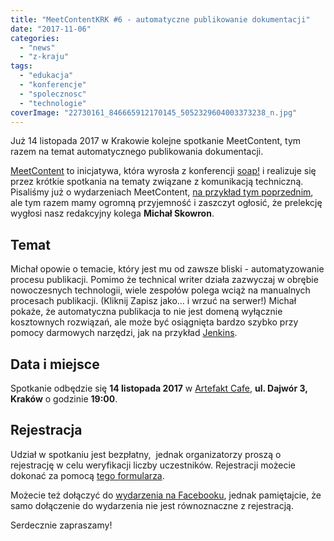 ```yaml
---
title: "MeetContentKRK #6 - automatyczne publikowanie dokumentacji"
date: "2017-11-06"
categories: 
  - "news"
  - "z-kraju"
tags: 
  - "edukacja"
  - "konferencje"
  - "spolecznosc"
  - "technologie"
coverImage: "22730161_846665912170145_5052329604003373238_n.jpg"
---
```


Już 14 listopada 2017 w Krakowie kolejne spotkanie MeetContent, tym razem na temat automatycznego publikowania dokumentacji.

[MeetContent](http://meetcontent.org/) to inicjatywa, która wyrosła z konferencji [soap!](http://soapconf.com/) i realizuje się przez krótkie spotkania na tematy związane z komunikacją techniczną. Pisaliśmy już o wydarzeniach MeetContent, [na przykład tym poprzednim](http://techwriter.pl/relacja-z-krakowskiego-meetcontent-30-05-17/), ale tym razem mamy ogromną przyjemność i zaszczyt ogłosić, że prelekcję wygłosi nasz redakcyjny kolega **Michał Skowron**.

## Temat

Michał opowie o temacie, który jest mu od zawsze bliski - automatyzowanie procesu publikacji. Pomimo że technical writer działa zazwyczaj w obrębie nowoczesnych technologii, wiele zespołów polega wciąż na manualnych procesach publikacji. (Kliknij Zapisz jako... i wrzuć na serwer!) Michał pokaże, że automatyczna publikacja to nie jest domeną wyłącznie kosztownych rozwiązań, ale może być osiągnięta bardzo szybko przy pomocy darmowych narzędzi, jak na przykład [Jenkins](https://jenkins.io/).

## Data i miejsce

Spotkanie odbędzie się **14 listopada 2017** w [Artefakt Cafe](https://www.facebook.com/artefakt.cafe/), **ul. Dajwór 3, Kraków** o godzinie **19:00**.

## Rejestracja

Udział w spotkaniu jest bezpłatny,  jednak organizatorzy proszą o rejestrację w celu weryfikacji liczby uczestników. Rejestracji możecie dokonać za pomocą [tego formularza](https://docs.google.com/forms/d/e/1FAIpQLScphio-y6Xgb6960bmCujgp5lzsuNXMO7b8aaEVxebRb4HL6A/viewform).

Możecie też dołączyć do [wydarzenia na Facebooku](https://www.facebook.com/events/916774748475353), jednak pamiętajcie, że samo dołączenie do wydarzenia nie jest równoznaczne z rejestracją.

Serdecznie zapraszamy!
